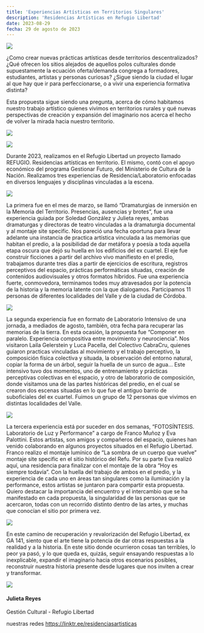 ```yaml
---
title: 'Experiencias Artísticas en Territorios Singulares'
description: 'Residencias Artísticas en Refugio Libertad'
date: 2023-08-29
fecha: 29 de agosto de 2023
---
```


![](/assets/images/2023-08-29-experiencias-artisticas-en-territorios-singulares/SkOewxpTn.jpg)

¿Como crear nuevas prácticas artísticas desde territorios descentralizados? ¿Qué ofrecen los sitios alejados de aquellos polos culturales donde supuestamente la ecuación oferta/demanda congrega a formadores, estudiantes, artistas y personas curiosas? ¿Sigue siendo la ciudad el lugar al que hay que ir para perfeccionarse, o a vivir una experiencia formativa distinta?

Esta propuesta sigue siendo una pregunta, acerca de cómo habitamos nuestro trabajo artístico quienes vivimos en territorios rurales y qué nuevas perspectivas de creación y expansión del imaginario nos acerca el hecho de volver la mirada hacia nuestro territorio.

![](/assets/images/2023-08-29-experiencias-artisticas-en-territorios-singulares/B10UAjjp3.jpg)

![](/assets/images/2023-08-29-experiencias-artisticas-en-territorios-singulares/B1LP0isp3.jpg)

Durante 2023, realizamos en el Refugio Libertad un proyecto llamado REFUGIO. Residencias artísticas en territorio. El mismo, contó con el apoyo económico del programa Gestionar Futuro, del Ministerio de Cultura de la Nación. Realizamos tres experiencias de Residencia/Laboratorio enfocadas en diversos lenguajes y disciplinas vinculadas a la escena.

![](/assets/images/2023-08-29-experiencias-artisticas-en-territorios-singulares/Bys2Dgaan.jpg)

La primera fue en el mes de marzo, se llamó “Dramaturgias de inmersión en la Memoria del Territorio. Presencias, ausencias y brotes”, fue una experiencia guiada por Soledad González y Julieta reyes, ambas dramaturgas y directoras de teatro vinculadas a la dramaturgia documental y al montaje site specific. Nos pareció una fecha oportuna para llevar adelante una instancia de practica artística vinculada a las memorias que habitan el predio, a la posibilidad de dar metáfora y poesía a toda aquella etapa oscura que dejó su huella en los edificios del ex cuartel. El eje fue construir ficciones a partir del archivo vivo manifiesto en el predio, trabajamos durante tres días a partir de ejercicios de escritura, registros perceptivos del espacio, prácticas performáticas situadas, creación de contenidos audiovisuales y otros formatos híbridos. Fue una experiencia fuerte, conmovedora, terminamos todes muy atravesados por la potencia de la historia y la memoria latente con la que dialogamos. Participamos 11 personas de diferentes localidades del Valle y de la ciudad de Córdoba.

![](/assets/images/2023-08-29-experiencias-artisticas-en-territorios-singulares/B1_3f2jTn.jpg)

La segunda experiencia fue en formato de Laboratorio Intensivo de una jornada, a mediados de agosto, también, otra fecha para recuperar las memorias de la tierra. En esta ocasión, la propuesta fue “Componer en paralelo. Experiencia compositiva entre movimiento y neurociencia”. Nos visitaron Laila Gelerstein y Luca Pacella, del Colectivo CabraCru, quienes guiaron practicas vinculadas al movimiento y el trabajo perceptivo, la composición física colectiva y situada, la observación del entorno natural, copiar la forma de un árbol, seguir la huella de un surco de agua…
Este intensivo tuvo dos momentos, uno de entrenamiento y prácticas perceptivas colectivas en el espacio, y otro de laboratorio de composición, donde visitamos una de las partes históricas del predio, en el cual se crearon dos escenas situadas en lo que fue el antiguo barrio de suboficiales del ex cuartel. Fuimos un grupo de 12 personas que vivimos en distintas localidades del Valle.

![](/assets/images/2023-08-29-experiencias-artisticas-en-territorios-singulares/ryz6M2sa2.jpg)

La tercera experiencia está por suceder en dos semanas, “FOTOSÍNTESIS. Laboratorio de Luz y Performance” a cargo de Franco Muñoz y Eva Palottini. Estos artistas, son amigos y compañeros del espacio, quienes han venido colaborando en algunos proyectos situados en el Refugio Libertad. Franco realizo el montaje lumínico de “La sombra de un cuerpo que vuelve” montaje site specific en el sitio histórico del Refu. Por su parte Eva realizó aquí, una residencia para finalizar con el montaje de la obra “Hoy es siempre todavía”. Con la huella del trabajo de ambos en el predio, y la experiencia de cada uno en áreas tan singulares como la iluminación y la performance, estos artistas se juntaron para compartir esta propuesta.
Quiero destacar la importancia del encuentro y el intercambio que se ha manifestado en cada propuesta, la singularidad de las personas que se acercaron, todas con un recorrido distinto dentro de las artes, y muchas que conocían el sitio por primera vez.

![](/assets/images/2023-08-29-experiencias-artisticas-en-territorios-singulares/HJqgUhs6h.jpg)

En este camino de recuperación y revalorización del Refugio Libertad, ex GA 141, siento que el arte tiene la potencia de dar otras respuestas a la realidad y a la historia. En este sitio donde ocurrieron cosas tan terribles, lo peor ya pasó, y lo que queda es, quizás, seguir ensayando respuestas a lo inexplicable, expandir el imaginario hacia otros escenarios posibles, reconstruir nuestra historia presente desde lugares que nos inviten a crear y transformar.

![](/assets/images/2023-08-29-experiencias-artisticas-en-territorios-singulares/rktapjo63.jpg)

#### Julieta Reyes
Gestión Cultural - Refugio Libertad

nuestras redes
https://linktr.ee/residenciasartisticas
